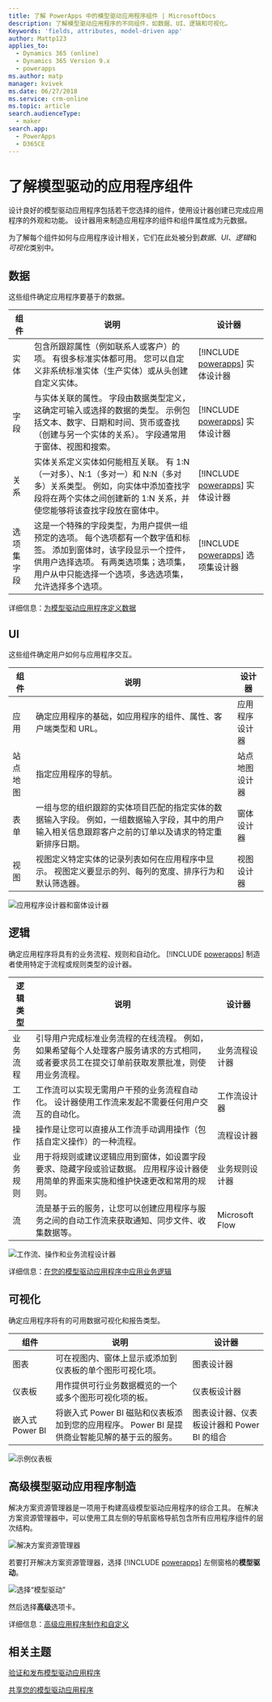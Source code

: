 ```yaml
---
title: 了解 PowerApps 中的模型驱动应用程序组件 | MicrosoftDocs
description: 了解模型驱动应用程序的不同组件，如数据、UI、逻辑和可视化。
Keywords: 'fields, attributes, model-driven app'
author: Mattp123
applies_to:
  - Dynamics 365 (online)
  - Dynamics 365 Version 9.x
  - powerapps
ms.author: matp
manager: kvivek
ms.date: 06/27/2018
ms.service: crm-online
ms.topic: article
search.audienceType:
  - maker
search.app:
  - PowerApps
  - D365CE
---
```

# <a name="understand-model-driven-app-components"></a>了解模型驱动的应用程序组件
设计良好的模型驱动应用程序包括若干您选择的组件，使用设计器创建已完成应用程序的外观和功能。 设计器用来制造应用程序的组件和组件属性成为元数据。 

为了解每个组件如何与应用程序设计相关，它们在此处被分到*数据*、*UI*、*逻辑*和*可视化*类别中。 

## <a name="data"></a>数据
这些组件确定应用程序要基于的数据。


|组件  |说明  |设计器  |
|---------|---------|---------|
|实体     |包含所跟踪属性（例如联系人或客户）的项。 有很多标准实体都可用。 您可以自定义非系统标准实体（生产实体）或从头创建自定义实体。     | [!INCLUDE [powerapps](../../includes/powerapps.md)] 实体设计器        |
|字段     | 与实体关联的属性。 字段由数据类型定义，这确定可输入或选择的数据的类型。 示例包括文本、数字、日期和时间、货币或查找（创建与另一个实体的关系）。 字段通常用于窗体、视图和搜索。        | [!INCLUDE [powerapps](../../includes/powerapps.md)] 实体设计器   |
|关系     | 实体关系定义实体如何能相互关联。 有 1:N（一对多）、N:1（多对一）和 N:N（多对多）关系类型。 例如，向实体中添加查找字段将在两个实体之间创建新的 1:N 关系，并使您能够将该查找字段放在窗体中。   | [!INCLUDE [powerapps](../../includes/powerapps.md)] 实体设计器        |
|选项集字段     | 这是一个特殊的字段类型，为用户提供一组预定的选项。 每个选项都有一个数字值和标签。 添加到窗体时，该字段显示一个控件，供用户选择选项。  有两类选项集；选项集，用户从中只能选择一个选项，多选选项集，允许选择多个选项。  | [!INCLUDE [powerapps](../../includes/powerapps.md)] 选项集设计器     |

详细信息：[为模型驱动应用程序定义数据](define-data-model-driven-app.md) 

## <a name="ui"></a>UI
这些组件确定用户如何与应用程序交互。 

|组件  |说明  |设计器  |
|---------|---------|---------|
|应用     | 确定应用程序的基础，如应用程序的组件、属性、客户端类型和 URL。      | 应用程序设计器   |
|站点地图     | 指定应用程序的导航。        | 站点地图设计器        |
|表单     | 一组与您的组织跟踪的实体项目匹配的指定实体的数据输入字段。 例如，一组数据输入字段，其中的用户输入相关信息跟踪客户之前的订单以及请求的特定重新排序日期。        | 窗体设计器        |
|视图     | 视图定义特定实体的记录列表如何在应用程序中显示。 视图定义要显示的列、每列的宽度、排序行为和默认筛选器。   |  视图设计器       |

![应用程序设计器和窗体设计器](media/model-driven-app-overview/app-and-form-designers.png)

## <a name="logic"></a>逻辑
确定应用程序将具有的业务流程、规则和自动化。 [!INCLUDE [powerapps](../../includes/powerapps.md)] 制造者使用特定于流程或规则类型的设计器。 


|逻辑类型  |说明  |设计器  |
|---------|---------|---------|
|业务流程     | 引导用户完成标准业务流程的在线流程。 例如，如果希望每个人处理客户服务请求的方式相同，或者要求员工在提交订单前获取发票批准，则使用业务流程。        | 业务流程设计器        |
|工作流     |  工作流可以实现无需用户干预的业务流程自动化。 设计器使用工作流来发起不需要任何用户交互的自动化。       | 工作流设计器        |
|操作    |  操作是让您可以直接从工作流手动调用操作（包括自定义操作）的一种流程。       |  流程设计器       |
|业务规则     | 用于将规则或建议逻辑应用到窗体，如设置字段要求、隐藏字段或验证数据。 应用程序设计器使用简单的界面来实施和维护快速更改和常用的规则。         |  业务规则设计器       |
|流     | 流是基于云的服务，让您可以创建应用程序与服务之间的自动工作流来获取通知、同步文件、收集数据等。        | Microsoft Flow        |

![工作流、操作和业务流程设计器](media/model-driven-app-overview/designer-mash.png)

详细信息：[在您的模型驱动应用程序中应用业务逻辑](guide-staff-through-common-tasks-processes.md)

## <a name="visualizations"></a>可视化
确定应用程序将有的可用数据可视化和报告类型。


|组件  |说明  |设计器  |
|---------|---------|---------|
|图表     | 可在视图内、窗体上显示或添加到仪表板的单个图形可视化项。        | 图表设计器        |
|仪表板     | 用作提供可行业务数据概览的一个或多个图形可视化项的板。        | 仪表板设计器        |
|嵌入式 Power BI     | 将嵌入式 Power BI 磁贴和仪表板添加到您的应用程序。 Power BI 是提供商业智能见解的基于云的服务。        |  图表设计器、仪表板设计器和 Power BI 的组合       |

![示例仪表板](media/model-driven-app-overview/dashboard-designer.png)

## <a name="advanced-model-driven-app-making"></a>高级模型驱动应用程序制造
解决方案资源管理器是一项用于构建高级模型驱动应用程序的综合工具。 在解决方案资源管理器中，可以使用工具左侧的导航窗格导航包含所有应用程序组件的层次结构。

![解决方案资源管理器](media/model-driven-app-overview/solutionexplorer-entitiescollapsed.png)

若要打开解决方案资源管理器，选择 [!INCLUDE [powerapps](../../includes/powerapps.md)] 左侧窗格的**模型驱动**。

  ![选择“模型驱动”](media/model-driven-app-overview/app-type-picker-mod.png)

然后选择**高级**选项卡。

详细信息：[高级应用程序制作和自定义](advanced-navigation.md)

## <a name="related-topics"></a>相关主题

[验证和发布模型驱动应用程序](validate-app.md)

[共享您的模型驱动应用程序](share-model-driven-app.md)
